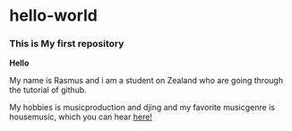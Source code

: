 # hello-world


### This is My first repository

**Hello**


My name is Rasmus and i am a student on Zealand who are going through the tutorial of github.

My hobbies is musicproduction and djing and my favorite musicgenre is housemusic, which you can hear [here!](https://www.youtube.com/watch?v=Fi-hdfMbUUg)
